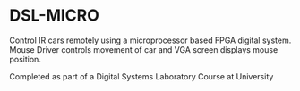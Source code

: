 # DSL-MICRO
Control IR cars remotely using a microprocessor based FPGA digital system. Mouse Driver controls movement of car and VGA screen displays mouse position.

Completed as part of a Digital Systems Laboratory Course at University
